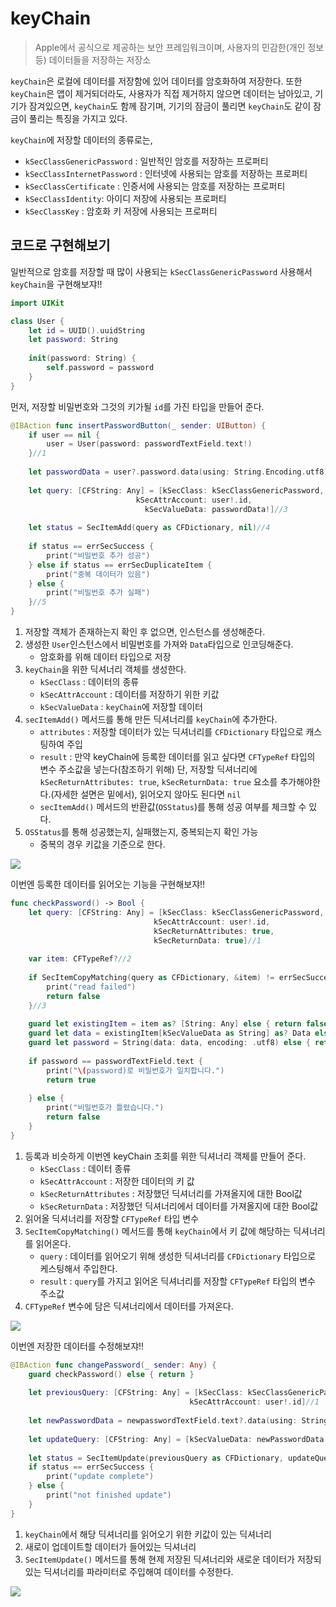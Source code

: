 # keyChain
> Apple에서 공식으로 제공하는 보안 프레임워크이며, 사용자의 민감한(개인 정보 등) 데이터들을 저장하는 저장소

`keyChain`은 로컬에 데이터를 저장함에 있어 데이터를 암호화하여 저장한다. 또한 `keyChain`은 앱이 제거되더라도, 사용자가 직접 제거하지 않으면 데이터는 남아있고, 기기가 잠겨있으면, `keyChain`도 함께 잠기며, 기기의 잠금이 풀리면 `keyChain`도 같이 잠금이 풀리는 특징을 가지고 있다.

`keyChain`에 저장할 데이터의 종류로는,
- `kSecClassGenericPassword` : 일반적인 암호를 저장하는 프로퍼티
- `kSecClassInternetPassword` : 인터넷에 사용되는 암호를 저장하는 프로퍼티
- `kSecClassCertificate` : 인증서에 사용되는 암호를 저장하는 프로퍼티
- `kSecClassIdentity`: 아이디 저장에 사용되는 프로퍼티
- `kSecClassKey` : 암호화 키 저장에 사용되는 프로퍼티

## 코드로 구현해보기

일반적으로 암호를 저장할 때 많이 사용되는 `kSecClassGenericPassword` 사용해서 `keyChain`을 구현해보쟈!!

```swift
import UIKit

class User {
    let id = UUID().uuidString
    let password: String
    
    init(password: String) {
        self.password = password
    }
}
```
먼저, 저장할 비밀번호와 그것의 키가될 `id`를 가진 타입을 만들어 준다.

```swift
@IBAction func insertPasswordButton(_ sender: UIButton) {
    if user == nil {
        user = User(password: passwordTextField.text!)
    }//1
    
    let passwordData = user?.password.data(using: String.Encoding.utf8)//2
    
    let query: [CFString: Any] = [kSecClass: kSecClassGenericPassword,
                            kSecAttrAccount: user!.id,
                              kSecValueData: passwordData!]//3
    
    let status = SecItemAdd(query as CFDictionary, nil)//4
    
    if status == errSecSuccess {
        print("비밀번호 추가 성공")
    } else if status == errSecDuplicateItem {
        print("중복 데이터가 있음")
    } else {
        print("비밀번호 추가 실패")
    }//5
}
```

1. 저장할 객체가 존재하는지 확인 후 없으면, 인스턴스를 생성해준다.
2. 생성한 `User`인스턴스에서 비밀번호를 가져와 `Data`타입으로 인코딩해준다.
    - 암호화를 위해 데이터 타입으로 저장
3.  `keyChain`을 위한 딕셔너리 객체를 생성한다.
    - `kSecClass` : 데이터의 종류
    - `kSecAttrAccount` : 데이터를 저장하기 위한 키값
    - `kSecValueData` : `keyChain`에 저장할 데이터
4. `secItemAdd()` 메서드를 통해 만든 딕셔너리를 `keyChain`에 추가한다.
    - `attributes` : 저장할 데이터가 있는 딕셔너리를 `CFDictionary` 타입으로 캐스팅하여 주입
    - `result` : 만약 keyChain에 등록한 데이터를 읽고 싶다면 `CFTypeRef` 타입의 변수 주소값을 넣는다(참조하기 위해) 단, 저장할 딕셔너리에 `kSecReturnAttributes: true`, `kSecReturnData: true` 요소를 추가해야한다.(자세한 설면은 밑에서), 읽어오지 않아도 된다면 `nil`
    - `secItemAdd()` 메서드의 반환값(`OSStatus`)를 통해 성공 여부를 체크할 수 있다.
5. `OSStatus`를 통해 성공했는지, 실패했는지, 중복되는지 확인 가능
    - 중복의 경우 키값을 기준으로 한다.

![](https://i.imgur.com/axz96Rr.gif)

이번엔 등록한 데이터를 읽어오는 기능을 구현해보쟈!!

```swift
func checkPassword() -> Bool {
    let query: [CFString: Any] = [kSecClass: kSecClassGenericPassword,
                                kSecAttrAccount: user!.id,
                                kSecReturnAttributes: true,
                                kSecReturnData: true]//1
    
    var item: CFTypeRef?//2
    
    if SecItemCopyMatching(query as CFDictionary, &item) != errSecSuccess {
        print("read failed")
        return false
    }//3
    
    guard let existingItem = item as? [String: Any] else { return false }
    guard let data = existingItem[kSecValueData as String] as? Data else { return false }
    guard let password = String(data: data, encoding: .utf8) else { return false }//4
    
    if password == passwordTextField.text {
        print("\(password)로 비밀번호가 일치합니다.")
        return true
        
    } else {
        print("비밀번호가 틀렸습니다.")
        return false
    }
}
```
1. 등록과 비슷하게 이번엔 keyChain 조회를 위한 딕셔너리 객체를 만들어 준다.
    - `kSecClass` : 데이터 종류
    - `kSecAttrAccount` : 저장한 데이터의 키 값
    - `kSecReturnAttributes` : 저장했던 딕셔너리를 가져올지에 대한 Bool값
    - `kSecReturnData` : 저장했던 딕셔너리에서 데이터를 가져올지에 대한 Bool값
2. 읽어올 딕셔너리를 저장할 `CFTypeRef` 타입 변수
3. `SecItemCopyMatching()` 메서드를 통해 `keyChain`에서 키 값에 해당하는 딕셔너리를 읽어온다.
    - `query` : 데이터를 읽어오기 위해 생성한 딕셔너리를 `CFDictionary` 타입으로 케스팅해서 주입한다.
    - `result` : `query`를 가지고 읽어온 딕셔너리를 저장할 `CFTypeRef` 타입의 변수 주소값
4. `CFTypeRef` 변수에 담은 딕셔너리에서 데이터를 가져온다.

![](https://i.imgur.com/plHMTgW.gif)


이번엔 저장한 데이터를 수정해보쟈!!

```swift
@IBAction func changePassword(_ sender: Any) {
    guard checkPassword() else { return }
    
    let previousQuery: [CFString: Any] = [kSecClass: kSecClassGenericPassword,
                                        kSecAttrAccount: user!.id]//1
    
    let newPasswordData = newpasswordTextField.text?.data(using: String.Encoding.utf8)
    
    let updateQuery: [CFString: Any] = [kSecValueData: newPasswordData!]//2
    
    let status = SecItemUpdate(previousQuery as CFDictionary, updateQuery as CFDictionary)//3
    if status == errSecSuccess {
        print("update complete")
    } else {
        print("not finished update")
    }
}
```

1. `keyChain`에서 해당 딕셔너리를 읽어오기 위한 키값이 있는 딕셔너리
2. 새로이 업데이트할 데이터가 들어있는 딕셔너리
3. `SecItemUpdate()` 메서드를 통해 현제 저장된 딕셔너리와 새로운 데이터가 저장되있는 딕셔너리를 파라미터로 주입해여 데이터를 수정한다.


![](https://i.imgur.com/qe8LDEW.gif)




